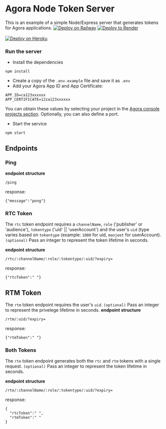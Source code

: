 # Agora Node Token Server

This is an example of a simple Node/Express server that generates tokens for Agora applications. 
[![Deploy on Railway](https://railway.app/button.svg)](https://railway.app/new/template/huuDOY?referralCode=HTPdHX)
<a target="_blank" href="https://render.com/deploy?repo=https://github.com/AgoraIO-Community/Agora-Node-TokenServer">
  <img src="https://render.com/images/deploy-to-render-button.svg" alt="Deploy to Render">
</a>
<br /> <br />
[![Deploy on Heroku](https://www.herokucdn.com/deploy/button.svg)](https://heroku.com/deploy)


### Run the server ###
- Install the dependencies
```node
npm install
```
- Create a copy of the `.env.example` file and save it as `.env`
- Add your Agora App ID and App Certificate:
```
APP_ID=ca123xxxxxx
APP_CERTIFICATE=12za123xxxxxx
```
You can obtain these values by selecting your project in the [Agora console projects section](https://console.agora.io/projects). Optionally, you can also define a port.

- Start the service
```node
npm start
```

## Endpoints ##

### Ping ###
**endpoint structure**
```
/ping
```
response:
``` 
{"message":"pong"} 
```

### RTC Token ###
The `rtc` token endpoint requires a `channelName`, `role` ('publisher' or 'audience'), `tokentype` ('uid' || 'userAccount') and the user's `uid` (type varies based on `tokentype` (example: `1000` for uid, `manjeet` for userAccount). 
`(optional)` Pass an integer to represent the token lifetime in seconds.

**endpoint structure** 
```
/rtc/:channelName/:role/:tokentype/:uid/?expiry=
```

response:
``` 
{"rtcToken":" "} 
```

## RTM Token ##
The `rtm` token endpoint requires the user's `uid`. 
`(optional)` Pass an integer to represent the privelege lifetime in seconds.
**endpoint structure** 
```
/rtm/:uid/?expiry=
```

response:
``` 
{"rtmToken":" "} 
```

### Both Tokens ###
The `rte` token endpoint generates both the `rtc` and `rtm` tokens with a single request.
`(optional)` Pass an integer to represent the token lifetime in seconds.

**endpoint structure** 
```
/rte/:channelName/:role/:tokentype/:uid/?expiry=
```

response:
``` 
{
  "rtcToken":" ",
  "rtmToken":" " 
} 
```
